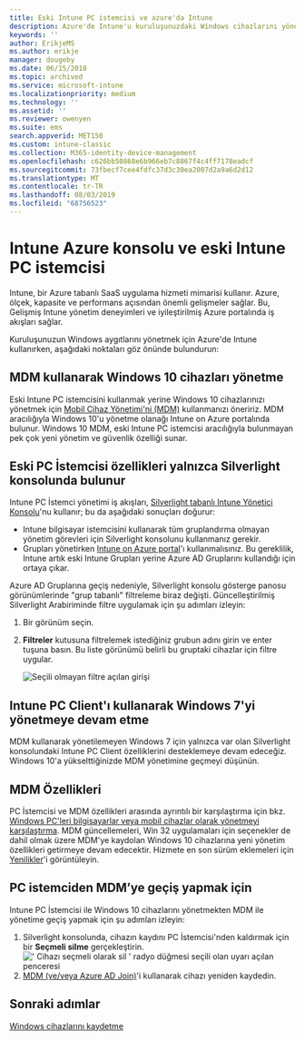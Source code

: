 ```yaml
---
title: Eski Intune PC istemcisi ve azure'da Intune
description: Azure'de Intune'u kuruluşunuzdaki Windows cihazlarını yönetmek için kullanırken dikkat edilecek hususlar.
keywords: ''
author: ErikjeMS
ms.author: erikje
manager: dougeby
ms.date: 06/15/2018
ms.topic: archived
ms.service: microsoft-intune
ms.localizationpriority: medium
ms.technology: ''
ms.assetid: ''
ms.reviewer: owenyen
ms.suite: ems
search.appverid: MET150
ms.custom: intune-classic
ms.collection: M365-identity-device-management
ms.openlocfilehash: c626bb50868e6b966eb7c8867f4c4ff7178eadcf
ms.sourcegitcommit: 73fbecf7cee4fdfc37d3c30ea2007d2a9a6d2d12
ms.translationtype: MT
ms.contentlocale: tr-TR
ms.lasthandoff: 08/03/2019
ms.locfileid: "68756523"
---
```

# <a name="intune-on-azure-console-and-legacy-intune-pc-client"></a>Intune Azure konsolu ve eski Intune PC istemcisi

Intune, bir Azure tabanlı SaaS uygulama hizmeti mimarisi kullanır. Azure, ölçek, kapasite ve performans açısından önemli gelişmeler sağlar. Bu, Gelişmiş Intune yönetim deneyimleri ve iyileştirilmiş Azure portalında iş akışları sağlar. 

Kuruluşunuzun Windows aygıtlarını yönetmek için Azure'de Intune kullanırken, aşağıdaki noktaları göz önünde bulundurun:

## <a name="manage-windows-10-devices-by-using-mdm"></a>MDM kullanarak Windows 10 cihazları yönetme

Eski Intune PC istemcisini kullanmak yerine Windows 10 cihazlarınızı yönetmek için [Mobil Cihaz Yönetimi'ni (MDM)](https://docs.microsoft.com/intune/device-restrictions-windows-10) kullanmanızı öneririz. MDM aracılığıyla Windows 10'u yönetme olanağı Intune on Azure portalında bulunur. Windows 10 MDM, eski Intune PC istemcisi aracılığıyla bulunmayan pek çok yeni yönetim ve güvenlik özelliği sunar.

## <a name="legacy-pc-client-features-are-only-available-in-the-silverlight-console"></a>Eski PC İstemcisi özellikleri yalnızca Silverlight konsolunda bulunur

Intune PC İstemci yönetimi iş akışları, [Silverlight tabanlı Intune Yönetici Konsolu](https://manage.microsoft.com/)'nu kullanır; bu da aşağıdaki sonuçları doğurur:

- Intune bilgisayar istemcisini kullanarak tüm gruplandırma olmayan yönetim görevleri için Silverlight konsolunu kullanmanız gerekir.
- Grupları yönetirken [Intune on Azure portal](https://portal.azure.com/)'ı kullanmalısınız. Bu gereklilik, Intune artık eski Intune Grupları yerine Azure AD Gruplarını kullandığı için ortaya çıkar. 

Azure AD Gruplarına geçiş nedeniyle, Silverlight konsolu gösterge panosu görünümlerinde "grup tabanlı" filtreleme biraz değişti. Güncelleştirilmiş Silverlight Arabiriminde filtre uygulamak için şu adımları izleyin:

1. Bir görünüm seçin.
2. **Filtreler** kutusuna filtrelemek istediğiniz grubun adını girin ve enter tuşuna basın. Bu liste görünümü belirli bu gruptaki cihazlar için filtre uygular.

   ![Seçili olmayan filtre açılan girişi](media/intune-legacy-pc-client/image01.png)


## <a name="continue-to-manage-windows-7-by-using-intune-pc-client"></a>Intune PC Client'ı kullanarak Windows 7'yi yönetmeye devam etme

MDM kullanarak yönetilemeyen Windows 7 için yalnızca var olan Silverlight konsolundaki Intune PC Client özelliklerini desteklemeye devam edeceğiz. Windows 10'a yükselttiğinizde MDM yönetimine geçmeyi düşünün.

## <a name="mdm-capabilities"></a>MDM Özellikleri

PC İstemcisi ve MDM özellikleri arasında ayrıntılı bir karşılaştırma için bkz. [Windows PC'leri bilgisayarlar veya mobil cihazlar olarak yönetmeyi karşılaştırma](pc-management-comparison.md). MDM güncellemeleri, Win 32 uygulamaları için seçenekler de dahil olmak üzere MDM'ye kaydolan Windows 10 cihazlarına yeni yönetim özellikleri getirmeye devam edecektir. Hizmete en son sürüm eklemeleri için [Yenilikler](https://docs.microsoft.com/intune/whats-new)'i görüntüleyin.

## <a name="switch-from-pc-client-to-mdm"></a>PC istemciden MDM’ye geçiş yapmak için

Intune PC İstemcisi ile Windows 10 cihazlarını yönetmekten MDM ile yönetime geçiş yapmak için şu adımları izleyin:

1. Silverlight konsolunda, cihazın kaydını PC İstemcisi'nden kaldırmak için bir **Seçmeli silme** gerçekleştirin.
  ![' Cihazı seçmeli olarak sil ' radyo düğmesi seçili olan uyarı açılan penceresi](media/intune-legacy-pc-client/image02.png)
2. [MDM (ve/veya Azure AD Join)](https://docs.microsoft.com/intune/windows-enroll)'i kullanarak cihazı yeniden kaydedin. 

## <a name="next-steps"></a>Sonraki adımlar
[Windows cihazlarını kaydetme](https://docs.microsoft.com/intune/windows-enroll)

 
